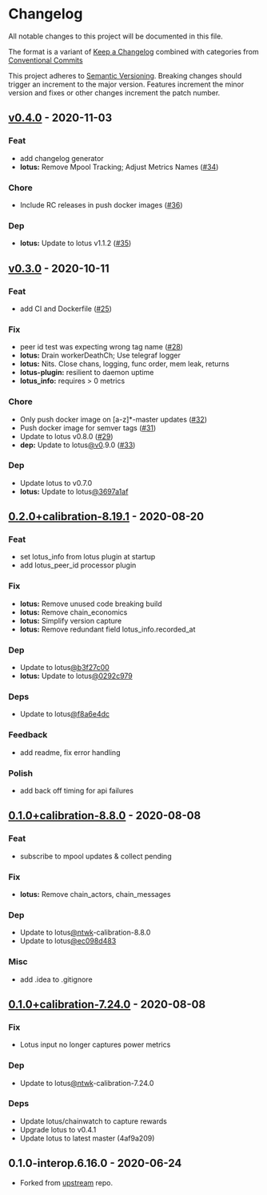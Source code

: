 # Changelog
All notable changes to this project will be documented in this file.

The format is a variant of [Keep a Changelog](https://keepachangelog.com/en/1.0.0/) combined with categories from [Conventional Commits](https://www.conventionalcommits.org/en/v1.0.0/)

This project adheres to [Semantic Versioning](https://semver.org/spec/v2.0.0.html). Breaking changes should trigger an increment to the major version. Features increment the minor version and fixes or other changes increment the patch number.

<a name="v0.4.0"></a>
## [v0.4.0] - 2020-11-03
### Feat
- add changelog generator
- **lotus:** Remove Mpool Tracking; Adjust Metrics Names ([#34](https://github.com/filecoin-project/sentinel-drone/issues/34))

### Chore
- Include RC releases in push docker images ([#36](https://github.com/filecoin-project/sentinel-drone/issues/36))

### Dep
- **lotus:** Update to lotus v1.1.2 ([#35](https://github.com/filecoin-project/sentinel-drone/issues/35))


<a name="v0.3.0"></a>
## [v0.3.0] - 2020-10-11
### Feat
- add CI and Dockerfile ([#25](https://github.com/filecoin-project/sentinel-drone/issues/25))

### Fix
- peer id test was expecting wrong tag name ([#28](https://github.com/filecoin-project/sentinel-drone/issues/28))
- **lotus:** Drain workerDeathCh; Use telegraf logger
- **lotus:** Nits. Close chans, logging, func order, mem leak, returns
- **lotus-plugin:** resilient to daemon uptime
- **lotus_info:** requires > 0 metrics

### Chore
- Only push docker image on [a-z]*-master updates ([#32](https://github.com/filecoin-project/sentinel-drone/issues/32))
- Push docker image for semver tags ([#31](https://github.com/filecoin-project/sentinel-drone/issues/31))
- Update to lotus v0.8.0 ([#29](https://github.com/filecoin-project/sentinel-drone/issues/29))
- **dep:** Update to lotus[@v0](https://github.com/v0).9.0 ([#33](https://github.com/filecoin-project/sentinel-drone/issues/33))

### Dep
- Update lotus to v0.7.0
- **lotus:** Update to lotus[@3697a1af](https://github.com/3697a1af)


<a name="0.2.0+calibration-8.19.1"></a>
## [0.2.0+calibration-8.19.1] - 2020-08-20
### Feat
- set lotus_info from lotus plugin at startup
- add lotus_peer_id processor plugin

### Fix
- **lotus:** Remove unused code breaking build
- **lotus:** Remove chain_economics
- **lotus:** Simplify version capture
- **lotus:** Remove redundant field lotus_info.recorded_at

### Dep
- Update to lotus[@b3f27c00](https://github.com/b3f27c00)
- **lotus:** Update to lotus[@0292c979](https://github.com/0292c979)

### Deps
- Update to lotus[@f8a6e4dc](https://github.com/f8a6e4dc)

### Feedback
- add readme, fix error handling

### Polish
- add back off timing for api failures


<a name="0.1.0+calibration-8.8.0"></a>
## [0.1.0+calibration-8.8.0] - 2020-08-08
### Feat
- subscribe to mpool updates & collect pending

### Fix
- **lotus:** Remove chain_actors, chain_messages

### Dep
- Update to lotus[@ntwk](https://github.com/ntwk)-calibration-8.8.0
- Update to lotus[@ec098d483](https://github.com/ec098d483)

### Misc
- add .idea to .gitignore


<a name="0.1.0+calibration-7.24.0"></a>
## [0.1.0+calibration-7.24.0] - 2020-08-08
### Fix
- Lotus input no longer captures power metrics

### Dep
- Update to lotus[@ntwk](https://github.com/ntwk)-calibration-7.24.0

### Deps
- Update lotus/chainwatch to capture rewards
- Upgrade lotus to v0.4.1
- Update lotus to latest master (4af9a209)


<a name="0.1.0-interop.6.16.0"></a>
## 0.1.0-interop.6.16.0 - 2020-06-24
- Forked from [upstream] repo.

[Unreleased]: https://github.com/filecoin-project/sentinel-drone/compare/v0.4.0...HEAD
[v0.4.0]: https://github.com/filecoin-project/sentinel-drone/compare/v0.3.0...v0.4.0
[v0.3.0]: https://github.com/filecoin-project/sentinel-drone/compare/0.2.0+calibration-8.19.1...v0.3.0
[0.2.0+calibration-8.19.1]: https://github.com/filecoin-project/sentinel-drone/compare/0.1.0+calibration-8.8.0...0.2.0+calibration-8.19.1
[0.1.0+calibration-8.8.0]: https://github.com/filecoin-project/sentinel-drone/compare/0.1.0+calibration-7.24.0...0.1.0+calibration-8.8.0
[0.1.0+calibration-7.24.0]: https://github.com/filecoin-project/sentinel-drone/compare/0.1.0-interop.6.16.0...0.1.0+calibration-7.24.0
[upstream]: https://github.com/influxdata/telegraf
